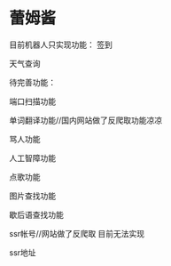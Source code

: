 # 蕾姆酱


目前机器人只实现功能：
签到


天气查询

待完善功能：

端口扫描功能

单词翻译功能//国内网站做了反爬取功能凉凉

骂人功能

人工智障功能

点歌功能

图片查找功能

歇后语查找功能

ssr帐号//网站做了反爬取 目前无法实现

ssr地址
